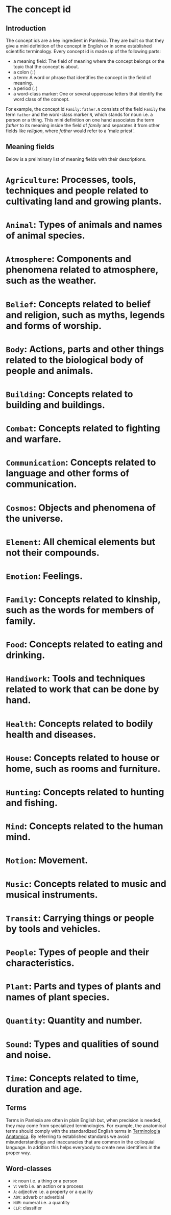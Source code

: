 # The concept id

## Introduction

The concept ids are a key ingredient in Panlexia.
They are built so that they give a mini definition of the concept in English or in some established scientific terminology.
Every concept id is made up of the following parts:

- a meaning field: The field of meaning where the concept belongs or the topic that the concept is about.
- a colon (`:`)
- a term: A word or phrase that identifies the concept in the field of meaning.
- a period (`.`)
- a word-class marker: One or several uppercase letters that identify the word class of the concept.

For example, the concept id `Family:father.N` consists of
the field `Family`
the term `father`
and the word-class marker `N`, which stands for noun i.e. a person or a thing.
This mini definition on one hand associates the term *father* to its meaning inside the field of *family*
and separates it from other fields like *religion*, where *father* would refer to a 'male priest'.

## Meaning fields

Below is a preliminary list of meaning fields with their descriptions.

# `Agriculture`: Processes, tools, techniques and people related to cultivating land and growing plants.
# `Animal`: Types of animals and names of animal species.
# `Atmosphere`: Components and phenomena related to atmosphere, such as the weather.
# `Belief`: Concepts related to belief and religion, such as myths, legends and forms of worship.
# `Body`: Actions, parts and other things related to the biological body of people and animals.
# `Building`: Concepts related to building and buildings.
# `Combat`: Concepts related to fighting and warfare.
# `Communication`: Concepts related to language and other forms of communication.
# `Cosmos`: Objects and phenomena of the universe.
# `Element`: All chemical elements but not their compounds.
# `Emotion`: Feelings.
# `Family`: Concepts related to kinship, such as the words for members of family.
# `Food`: Concepts related to eating and drinking.
# `Handiwork`: Tools and techniques related to work that can be done by hand.
# `Health`: Concepts related to bodily health and diseases.
# `House`: Concepts related to house or home, such as rooms and furniture.
# `Hunting`: Concepts related to hunting and fishing.
# `Mind`: Concepts related to the human mind.
# `Motion`: Movement.
# `Music`: Concepts related to music and musical instruments.
# `Transit`: Carrying things or people by tools and vehicles.
# `People`: Types of people and their characteristics.
# `Plant`: Parts and types of plants and names of plant species.
# `Quantity`: Quantity and number.
# `Sound`: Types and qualities of sound and noise.
# `Time`: Concepts related to time, duration and age.

## Terms

Terms in Panlexia are often in plain English
but, when precision is needed, they may come from specialized terminologies.
For example, the anatomical terms should comply with the standardized English terms in
[Terminologia Anatomica](https://ifaa.unifr.ch/Public/EntryPage/ViewTA98New.html).
By referring to established standards we avoid misunderstandings and inaccuracies that are common in the colloquial language.
In addition this helps everybody to create new identifiers in the proper way.

## Word-classes

- `N`: noun i.e. a thing or a person
- `V`: verb i.e. an action or a process
- `A`: adjective i.e. a property or a quality
- `ADV`: adverb or adverbial
- `NUM`: numeral i.e. a quantity
- `CLF`: classifier
